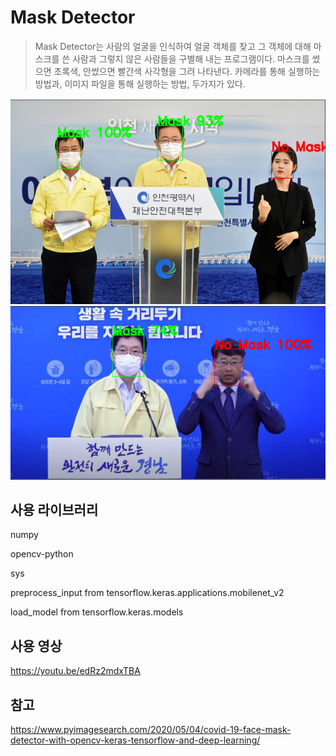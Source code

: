 # Mask Detector
> Mask Detector는 사람의 얼굴을 인식하여 얼굴 객체를 찾고 그 객체에 대해 마스크를 쓴 사람과 그렇지 않은 사람들을 구별해 내는 프로그램이다.
> 마스크를 썼으면 초록색, 안썼으면 빨간색 사각형을 그려 나타낸다.
> 카메라를 통해 실행하는 방법과, 이미지 파일을 통해 실행하는 방법, 두가지가 있다.

![](result1.PNG)
![](result2.PNG)

## 사용 라이브러리

numpy

opencv-python

sys

preprocess_input from tensorflow.keras.applications.mobilenet_v2

load_model from tensorflow.keras.models

## 사용 영상
https://youtu.be/edRz2mdxTBA

## 참고
https://www.pyimagesearch.com/2020/05/04/covid-19-face-mask-detector-with-opencv-keras-tensorflow-and-deep-learning/

